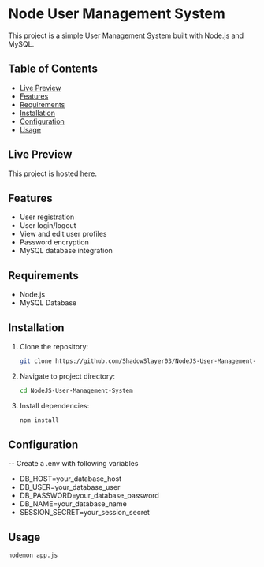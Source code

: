 # Node User Management System

This project is a simple User Management System built with Node.js and MySQL.

## Table of Contents

- [Live Preview](#live-preview)
- [Features](#features)
- [Requirements](#requirements)
- [Installation](#installation)
- [Configuration](#configuration)
- [Usage](#usage)

## Live Preview

This project is hosted [here](https://nodejs-user-management-system.onrender.com/).

## Features

- User registration
- User login/logout
- View and edit user profiles
- Password encryption
- MySQL database integration

## Requirements

- Node.js
- MySQL Database

## Installation

1. Clone the repository:

   ```bash
   git clone https://github.com/ShadowSlayer03/NodeJS-User-Management-System.git

2. Navigate to project directory:

   ```bash
   cd NodeJS-User-Management-System


3. Install dependencies:

   ```bash
   npm install


## Configuration   

-- Create a .env with following variables

- DB_HOST=your_database_host
- DB_USER=your_database_user
- DB_PASSWORD=your_database_password
- DB_NAME=your_database_name
- SESSION_SECRET=your_session_secret

## Usage

   ```bash
   nodemon app.js


